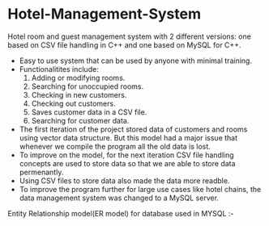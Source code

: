 # Hotel-Management-System
Hotel room and guest management system with 2 different versions: one based on CSV file handling in C++ and one based on MySQL for C++.

- Easy to use system that can be used by anyone with minimal training.
- Functionalitites include:
  1. Adding or modifying rooms.
  2. Searching for unoccupied rooms.
  3. Checking in new customers.
  4. Checking out customers.
  5. Saves customer data in a CSV file.
  6. Searching for customer data.
- The first iteration of the project stored data of customers and rooms using vector data structure. 
  But this model had a major issue that whenever we compile the program all the old data is lost. 
- To improve on the model, for the next iteration CSV file handling concepts are used to store data so that we are able to store data permenantly.
- Using CSV files to store data also made the data more readble.
- To improve the program further for large use cases like hotel chains, the data management system was changed to a MySQL server. 

Entity Relationship model(ER model) for database used in MYSQL :-

